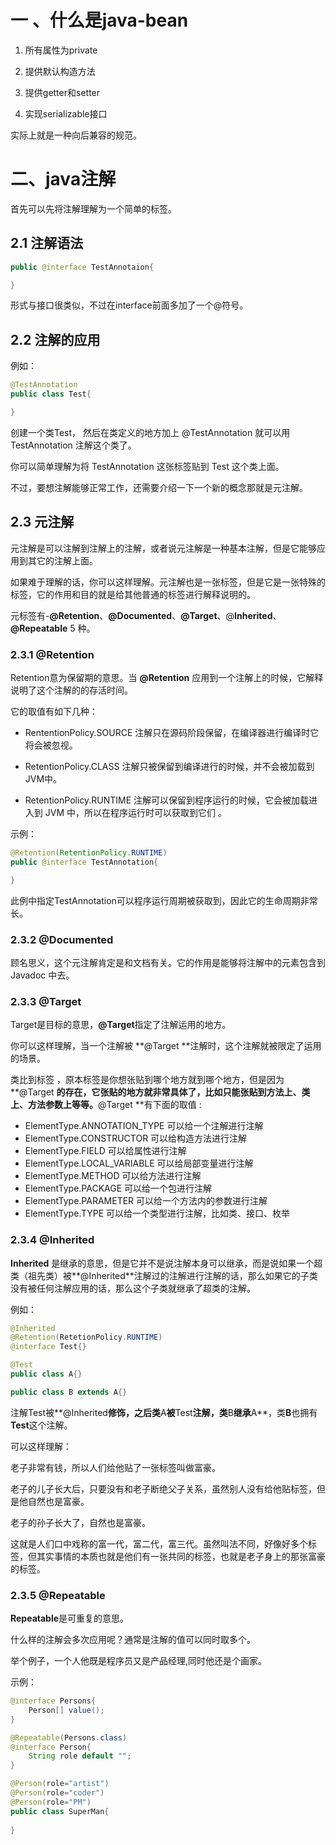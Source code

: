 # 一 、什么是java-bean



1. 所有属性为private

2. 提供默认构造方法
3. 提供getter和setter
4. 实现serializable接口 

实际上就是一种向后兼容的规范。

# 二、java注解

首先可以先将注解理解为一个简单的标签。

## 2.1 注解语法

```java
public @interface TestAnnotaion{

}
```

形式与接口很类似，不过在interface前面多加了一个@符号。

## 2.2 注解的应用

例如：

```java
@TestAnnotation
public class Test{

}
```

创建一个类Test， 然后在类定义的地方加上 @TestAnnotation 就可以用 TestAnnotation 注解这个类了。 

你可以简单理解为将 TestAnnotation 这张标签贴到 Test 这个类上面。

不过，要想注解能够正常工作，还需要介绍一下一个新的概念那就是元注解。

## 2.3 元注解

元注解是可以注解到注解上的注解，或者说元注解是一种基本注解，但是它能够应用到其它的注解上面。

如果难于理解的话，你可以这样理解。元注解也是一张标签，但是它是一张特殊的标签，它的作用和目的就是给其他普通的标签进行解释说明的。

 元标签有-**@Retention**、**@Documented**、**@Target**、@**Inherited**、**@Repeatable** 5 种。 



### 2.3.1 @Retention

 Retention意为保留期的意思。当 **@Retention** 应用到一个注解上的时候，它解释说明了这个注解的的存活时间。

 它的取值有如下几种：

- RententionPolicy.SOURCE 注解只在源码阶段保留，在编译器进行编译时它将会被忽视。

- RetentionPolicy.CLASS 注解只被保留到编译进行的时候，并不会被加载到JVM中。

-  RetentionPolicy.RUNTIME 注解可以保留到程序运行的时候，它会被加载进入到 JVM 中，所以在程序运行时可以获取到它们 。

  示例：

  ```java
  @Retention(RetentionPolicy.RUNTIME)
  public @interface TestAnnotation{
  
  }
  ```

此例中指定TestAnnotation可以程序运行周期被获取到，因此它的生命周期非常长。



### 2.3.2 @Documented

 顾名思义，这个元注解肯定是和文档有关。它的作用是能够将注解中的元素包含到 Javadoc 中去。 



### 2.3.3 @Target

Target是目标的意思，**@Target**指定了注解运用的地方。

 你可以这样理解，当一个注解被 **@Target **注解时，这个注解就被限定了运用的场景。 

类比到标签 ，原本标签是你想张贴到哪个地方就到哪个地方，但是因为 **@Target **的存在，它张贴的地方就非常具体了，比如只能张贴到方法上、类上、方法参数上等等。**@Target **有下面的取值 :

- ElementType.ANNOTATION_TYPE 可以给一个注解进行注解
- ElementType.CONSTRUCTOR 可以给构造方法进行注解
-  ElementType.FIELD 可以给属性进行注解 
-  ElementType.LOCAL_VARIABLE 可以给局部变量进行注解 
-  ElementType.METHOD 可以给方法进行注解 
-  ElementType.PACKAGE 可以给一个包进行注解 
-  ElementType.PARAMETER 可以给一个方法内的参数进行注解 
-  ElementType.TYPE 可以给一个类型进行注解，比如类、接口、枚举 



### 2.3.4 @Inherited

**Inherited** 是继承的意思，但是它并不是说注解本身可以继承，而是说如果一个超类（祖先类）被**@Inherited**注解过的注解进行注解的话，那么如果它的子类没有被任何注解应用的话，那么这个子类就继承了超类的注解。

例如：

```java
@Inherited
@Retention(RetetionPolicy.RUNTIME)
@interface Test{}

@Test
public class A{}

public class B extends A{}
```

注解Test被**@Inherited**修饰，之后类**A**被**Test**注解，类**B**继承**A**，类**B**也拥有**Test**这个注解。



可以这样理解：

老子非常有钱，所以人们给他贴了一张标签叫做富豪。

老子的儿子长大后，只要没有和老子断绝父子关系，虽然别人没有给他贴标签，但是他自然也是富豪。

老子的孙子长大了，自然也是富豪。

这就是人们口中戏称的富一代，富二代，富三代。虽然叫法不同，好像好多个标签，但其实事情的本质也就是他们有一张共同的标签，也就是老子身上的那张富豪的标签。



### 2.3.5 @Repeatable

 **Repeatable**是可重复的意思。 

 什么样的注解会多次应用呢？通常是注解的值可以同时取多个。 

 举个例子，一个人他既是程序员又是产品经理,同时他还是个画家。 

示例：

```java
@interface Persons{
	Person[] value();
}

@Repeatable(Persons.class)
@interface Person{
    String role default "";
}

@Person(role="artist")
@Person(role="coder")
@Person(role="PM")
public class SuperMan{
    
}
```

